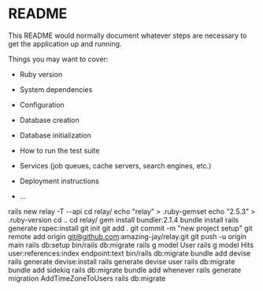 # README

This README would normally document whatever steps are necessary to get the
application up and running.

Things you may want to cover:

* Ruby version

* System dependencies

* Configuration

* Database creation

* Database initialization

* How to run the test suite

* Services (job queues, cache servers, search engines, etc.)

* Deployment instructions

* ...

rails new relay -T --api
cd relay/
echo "relay" > .ruby-gemset
echo "2.5.3" > .ruby-version
cd ..
cd relay/
gem install bundler:2.1.4
bundle install
rails generate rspec:install
git init
git add .
git commit -m "new project setup"
git remote add origin git@github.com:amazing-jay/relay.git
git push -u origin main
rails db:setup
bin/rails db:migrate
rails g model User
rails g model Hits user:references:index endpoint:text
bin/rails db:migrate
bundle add devise
rails generate devise:install
rails generate devise user
rails db:migrate
bundle add sidekiq
rails db:migrate
bundle add whenever
rails generate migration AddTimeZoneToUsers
rails db:migrate
